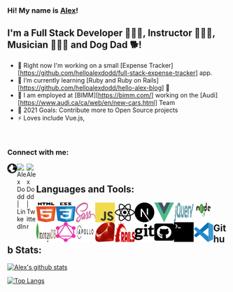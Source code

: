 ### Hi! My name is [Alex][website]!

## I'm a Full Stack Developer 👨🏻‍💻, Instructor 👨🏻‍🏫, Musician 👨🏻‍🎤 and Dog Dad 🐕!

- 🚧 Right now I'm working on a small [Expense Tracker][https://github.com/helloalexdodd/full-stack-expense-tracker] app.
- 🌱 I’m currently learning [Ruby and Ruby on Rails][https://github.com/helloalexdodd/hello-alex-blog] 💎
- 🔭 I am employed at [BIMM][https://bimm.com/] working on the [Audi][https://www.audi.ca/ca/web/en/new-cars.html] Team
- 🥅 2021 Goals: Contribute more to Open Source projects
- ⚡ Loves include Vue.js,

<br/>

### Connect with me:

[<img align="left" alt="alexdodd.com" width="22px" src="https://raw.githubusercontent.com/iconic/open-iconic/master/svg/globe.svg" />][website]
[<img align="left" alt="Alex Dodd | LinkedIn" width="22px" src="https://cdn.jsdelivr.net/npm/simple-icons@v3/icons/linkedin.svg" />][linkedin]
[<img align="left" alt="Alex Dodd | Twitter" width="22px" src="https://cdn.jsdelivr.net/npm/simple-icons@v3/icons/twitter.svg" />][twitter]

<br/>

## Languages and Tools:

<img width="45px" height="45px" align="left" src="./icons/html5.svg" alt="HTML5">
<img width="45px" height="45px" align="left" src="./icons/css3.svg" alt="CSS3">
<img width="45px" height="45px" align="left" src="./icons/sass.svg" alt="SCSS">
<img width="45px" height="45px" align="left" src="./icons/js.svg" alt="JavaScript">
<img width="45px" height="45px" align="left" src="./icons/react.svg" alt="React.js">
<img width="45px" height="45px" align="left" src="./icons/nextjs.svg" alt="Next.js">
<img width="45px" height="45px" align="left" src="./icons/vuejs.svg" alt="Vue.js">
<img width="45px" height="45px" align="left" src="./icons/jquery.svg" alt="jQuery">
<img width="45px" height="45px" align="left" src="./icons/node.svg" alt="Node.js">
<img width="45px" height="45px" align="left" src="./icons/mongodb.svg" alt="MongoDB">
<img width="45px" height="45px" align="left" src="./icons/graphql.svg" alt="HTML5">
<img width="45px" height="45px" align="left" src="./icons/apollo.svg" alt="HTML5">
<img width="45px" height="45px" align="left" src="./icons/ruby.svg" alt="HTML5">
<img width="45px" height="45px" align="left" src="./icons/rails.svg" alt="HTML5">
<img width="45px" height="45px" align="left" src="./icons/git.svg" alt="git">
<img width="45px" height="45px" align="left" src="./icons/github.svg" alt="GitHub">
<img width="45px" height="45px" align="left" src="./icons/terminal.svg" alt="terminal">
<img width="45px" height="45px" align="left" src="./icons/visual-studio-code.svg" alt="Visual Studio Code">

<br />

## Github Stats:

[![Alex's github stats](https://github-readme-stats.vercel.app/api?username=helloalexdodd&count_private=true&show_icons=true&hide=stars,issues)](https://github.com/helloalexdodd/github-readme-stats)

[![Top Langs](https://github-readme-stats.vercel.app/api/top-langs/?username=helloalexdodd&langs_count=5&layout=compact)](https://github.com/helloalexdodd/github-readme-stats)

[website]: https://alexdodd.ca
[linkedin]: https://linkedin.com/in/helloalexdodd
[twitter]: https://twitter.com/helloalexdodd
